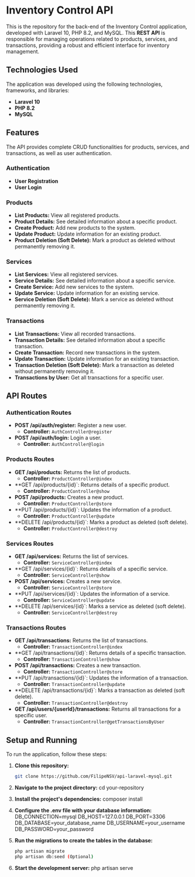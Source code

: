 # Inventory Control API

This is the repository for the back-end of the Inventory Control application, developed with Laravel 10, PHP 8.2, and MySQL. This **REST API** is responsible for managing operations related to products, services, and transactions, providing a robust and efficient interface for inventory management.

## Technologies Used

The application was developed using the following technologies, frameworks, and libraries:

- **Laravel 10**
- **PHP 8.2**
- **MySQL**

## Features

The API provides complete CRUD functionalities for products, services, and transactions, as well as user authentication.

### Authentication

- **User Registration**
- **User Login**

### Products

- **List Products:** View all registered products.
- **Product Details:** See detailed information about a specific product.
- **Create Product:** Add new products to the system.
- **Update Product:** Update information for an existing product.
- **Product Deletion (Soft Delete):** Mark a product as deleted without permanently removing it.

### Services

- **List Services:** View all registered services.
- **Service Details:** See detailed information about a specific service.
- **Create Service:** Add new services to the system.
- **Update Service:** Update information for an existing service.
- **Service Deletion (Soft Delete):** Mark a service as deleted without permanently removing it.

### Transactions

- **List Transactions:** View all recorded transactions.
- **Transaction Details:** See detailed information about a specific transaction.
- **Create Transaction:** Record new transactions in the system.
- **Update Transaction:** Update information for an existing transaction.
- **Transaction Deletion (Soft Delete):** Mark a transaction as deleted without permanently removing it.
- **Transactions by User:** Get all transactions for a specific user.

## API Routes

### Authentication Routes

- **POST /api/auth/register:** Register a new user.
  - **Controller:** `AuthController@register`
- **POST /api/auth/login:** Login a user.
  - **Controller:** `AuthController@login`

### Products Routes

- **GET /api/products:** Returns the list of products.
  - **Controller:** `ProductController@index`
- **GET /api/products/{id}`: Returns details of a specific product.
  - **Controller:** `ProductController@show`
- **POST /api/products:** Creates a new product.
  - **Controller:** `ProductController@store`
- **PUT /api/products/{id}`: Updates the information of a product.
  - **Controller:** `ProductController@update`
- **DELETE /api/products/{id}`: Marks a product as deleted (soft delete).
  - **Controller:** `ProductController@destroy`

### Services Routes

- **GET /api/services:** Returns the list of services.
  - **Controller:** `ServiceController@index`
- **GET /api/services/{id}`: Returns details of a specific service.
  - **Controller:** `ServiceController@show`
- **POST /api/services:** Creates a new service.
  - **Controller:** `ServiceController@store`
- **PUT /api/services/{id}`: Updates the information of a service.
  - **Controller:** `ServiceController@update`
- **DELETE /api/services/{id}`: Marks a service as deleted (soft delete).
  - **Controller:** `ServiceController@destroy`

### Transactions Routes

- **GET /api/transactions:** Returns the list of transactions.
  - **Controller:** `TransactionController@index`
- **GET /api/transactions/{id}`: Returns details of a specific transaction.
  - **Controller:** `TransactionController@show`
- **POST /api/transactions:** Creates a new transaction.
  - **Controller:** `TransactionController@store`
- **PUT /api/transactions/{id}`: Updates the information of a transaction.
  - **Controller:** `TransactionController@update`
- **DELETE /api/transactions/{id}`: Marks a transaction as deleted (soft delete).
  - **Controller:** `TransactionController@destroy`
- **GET /api/users/{userId}/transactions:** Returns all transactions for a specific user.
  - **Controller:** `TransactionController@getTransactionsByUser`

## Setup and Running

To run the application, follow these steps:

1. **Clone this repository:**
   ```sh
   git clone https://github.com/FilipeNSV/api-laravel-mysql.git

2. **Navigate to the project directory:**
cd your-repository

3. **Install the project's dependencies:**
composer install

4. **Configure the .env file with your database information:**
DB_CONNECTION=mysql
DB_HOST=127.0.0.1
DB_PORT=3306
DB_DATABASE=your_database_name
DB_USERNAME=your_username
DB_PASSWORD=your_password

5. **Run the migrations to create the tables in the database:**
   ```sh
   php artisan migrate
   php artisan db:seed (Optional)

6. **Start the development server:**
php artisan serve